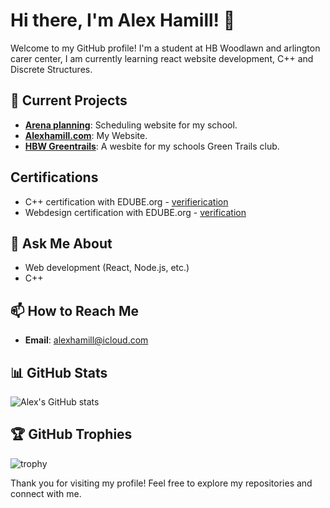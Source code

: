 # Hi there, I'm Alex Hamill! 👋

Welcome to my GitHub profile! I'm a student at HB Woodlawn and arlington carer center, I am currently learning react website development, C++ and Discrete Structures. 

## 🔭 Current Projects
- **[Arena planning](https://github.io/ArenaPlanning/ArenaPlanning.github.io)**: Scheduling website for my school.
- **[Alexhamill.com](https://github.io/alexhamill/alexhamill.com)**: My Website.
- **[HBW Greentrails](https://github.io/alexhamill/HBWGreentrails)**: A wesbite for my schools Green Trails club.

## Certifications
- C++ certification with EDUBE.org - [verifierication](https://verify.openedg.org/?id=SPgw.5idn.xs6E)
- Webdesign certification with EDUBE.org - [verification](https://verify.openedg.org/?id=fOae.0GWS.fQme)

## 💬 Ask Me About
- Web development (React, Node.js, etc.)
- C++

## 📫 How to Reach Me
- **Email**: [alexhamill@icloud.com](mailto:alexhamill@icloud.com)

## 📊 GitHub Stats
![Alex's GitHub stats](https://github-readme-stats.vercel.app/api?username=alexhamill&show_icons=true&theme=radical)

## 🏆 GitHub Trophies
![trophy](https://github-profile-trophy.vercel.app/?username=alexhamill&theme=onedark)

Thank you for visiting my profile! Feel free to explore my repositories and connect with me.
